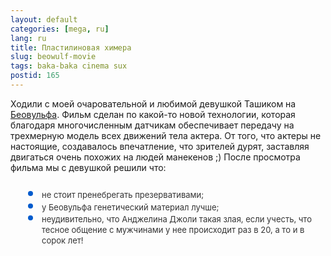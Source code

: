 ```yaml
---
layout: default
categories: [mega, ru]
lang: ru
title: Пластилиновая химера
slug: beowulf-movie
tags: baka-baka cinema sux 
postid: 165
---
```

Ходили с моей очаровательной и любимой девушкой Ташиком на <a href="http://imdb.com/title/tt0442933/">Беовульфа</a>. Фильм сделан по какой-то новой технологии, которая благодаря многочисленным датчикам обеспечивает передачу на трехмерную модель всех движений тела актера. От того, что актеры не настоящие, создавалось впечатление, что зрителей дурят, заставляя двигаться очень похожих на людей манекенов ;) После просмотра фильма мы с девушкой решили что:
<ul style="font-size: 24px; color: #005bcd; margin-left: 50px; padding-left: 0; line-height: 70%;">
<li><span style="font-size: 13px; color: #333;">не стоит пренебрегать презервативами;</span></li>
<li><span style="font-size: 13px; color: #333;">у Беовульфа генетический материал лучше;</span></li>
<li><span style="font-size: 13px; color: #333;">неудивительно, что Анджелина Джоли такая злая, если учесть, что тесное общение с мужчинами у нее происходит раз в 20, а то и в сорок лет!</span></li>
</ul>
